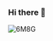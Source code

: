 ### Hi there 👋

<!--
**sourabhongit/sourabhongit** is a ✨ _special_ ✨ repository because its `README.md` (this file) appears on your GitHub profile.

Here are some ideas to get you started:

- 🔭 I’m currently working on ...
- 🌱 I’m currently learning ...
- 👯 I’m looking to collaborate on ...
- 🤔 I’m looking for help with ...
- 💬 Ask me about ...
- 📫 How to reach me: ...
- 😄 Pronouns: ...
- ⚡ Fun fact: ...
-->
![6M8G](https://github.com/sourabhongit/sourabhongit/assets/53874233/fa655e22-35fc-4a7a-99d1-088529db1da2)
